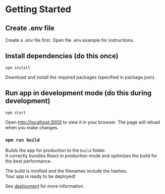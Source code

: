 # Getting Started

## Create .env file
Create a .env file first. Open file .env.example for instructions.

## Install dependencies (do this once)

`npm install`

Download and install the required packages (specified in package.json).


## Run app in development mode (do this during development)

`npm start`

Open [http://localhost:3000](http://localhost:3000) to view it in your browser. The page will reload when you make changes.


### `npm run build`

Builds the app for production to the `build` folder.\
It correctly bundles React in production mode and optimizes the build for the best performance.

The build is minified and the filenames include the hashes.\
Your app is ready to be deployed!

See [deployment](https://facebook.github.io/create-react-app/docs/deployment) for more information.